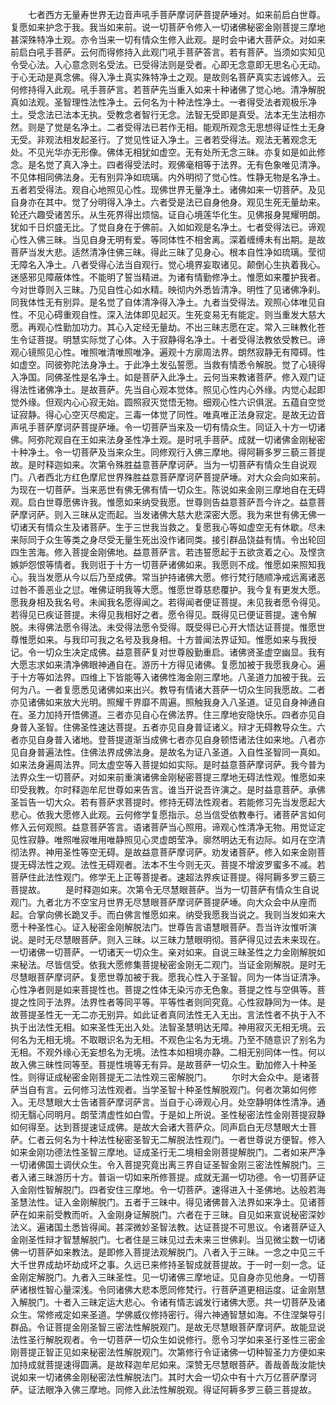 <!-- { "loadSidebar": true } -->
　　七者西方无量寿世界无边音声吼手菩萨摩诃萨菩提萨埵对。如来前启白世尊。复愿如来护念于我。我当如来前。说一切菩萨令修入一切诸佛秘密金刚菩提三摩地甚深殊特净土观。亦令当来一切有情众生修入此观。是时会中诸大菩萨众。对如来前启白吼手菩萨。云何而得修持入此观门吼手菩萨答言。若有菩萨。当须如实知见令受心法。入心意念则名受法。已受得法则是受者。心即无念意即无思名心无动。于心无动是真念佛。得入净土真实殊特净土之观。是故则名菩萨真实志诚修入。云何修持得入此观。吼手菩萨言。若菩萨先当重入如来十种诸佛了觉心地。清净解脱真如法观。圣智理性法性净土。云何名为十种法性净土。一者得受法者观极乐净土。受念法已法本无执。受教念者智行无念。法智无受即是真受。法本无生法相亦然。则是了觉是名净土。二者受得法已若作无相。能观所观念无思想得证性土无身无受。非观法相发起圣行。了觉见性证入净土。三者若受得法。观法无著观念无处。不见光华亦无形像。佛体无相犹如虚空。无有处所无念三昧。亦复如是如此修念。是名觉了真入净土。四者得受法时。观佛毫相等于法界。无有色象唯见清净。不见体相同佛法身。无有别异净如琉璃。内外明彻了觉心性。性静无物是名净土。五者若受得法。观自心地照见心性。现佛世界无量净土。诸佛如来一切菩萨。及见自身亦在其中。觉了分明得入净土。六者受是法已自身他身。观见生死无量劫来。轮还六趣受诸苦乐。从生死界得出烦恼。证自心境莲华化生。见佛报身晃耀明朗。犹如千日炽盛无比。了觉自身在于佛前。入如如观是名净土。七者受得法已。谛观心性入佛三昧。当见自身无明有爱。等同体性不相舍离。深着缠缚未有出期。是故菩萨当发大悲。适然清净住佛三昧。得此三昧了见身心。根本自性净如琉璃。莹彻无障名入净土。八者受得心法当自观行。觉心境界妄取诸见。颠倒心生执着我心。迷感邪见障蔽体性。不能明了誓当精进。为诸有情勤修净土。惟愿如来覆护我者。今对世尊则入三昧。乃见自性心如水精。映彻内外悉皆清净。明性了见诸佛净刹。同我体性无有别异。是名觉了自体清净得入净土。九者当受得法。观照心体唯见自性。不见心碍重观自性。深入法体即见起灭。生死变易无有能定。则当重发大慈大愿。再观心性勤加功力。其心入定经无量劫。不出三昧志愿在定。常入三昧教化苍生令证菩提。明慧实际觉了心体。入于寂静得名净土。十者受得法教依受教已。谛观心镜照见心性。唯照唯清唯照唯净。遍观十方廓周法界。朗然寂静无有障碍。性如虚空。同彼弥陀法身净土。于此净土发弘誓愿。当救有情悉令解脱。觉了心镜得入净国。同佛圣性是名净土。如是菩萨入此净土。云何当来教诸菩萨。修入观门证得法性诸佛净土。是故菩萨。先当自心观本觉体。照见心性内心外缘。内觉心起即觉外缘。但观内心心寂无始。圆照寂灭觉悟无物。细观心性六识俱泯。五蕴自空觉证寂静。得心心空灭尽痴定。三毒一体觉了同性。唯真唯正法身寂定。是故无边音声吼手菩萨摩诃萨菩提萨埵。令一切菩萨当来及一切有情众生。同证入十方一切诸佛。阿弥陀观自在王如来法身圣性净土观。是时吼手菩萨。成就一切诸佛金刚秘密十种净土。令一切菩萨及当来众生。同修观行入佛三摩地。得阿耨多罗三藐三菩提故。是时释迦如来。次第令殊胜益意菩萨摩诃萨。当为一切菩萨有情众生自说观门。八者西北方红色摩尼世界殊胜益意菩萨摩诃萨菩提萨埵。对大众会向如来前。为现在一切菩萨。当来恶世有佛无佛有情一切众生。陈说如来金刚三摩地自在无碍观。启白世尊愿佛许我。惟愿如来纳受我愿。世尊则告益意菩萨吾今许之。益意菩萨摩诃萨。则入三昧从定而起。当发诸佛大慈大悲深密大愿。我为来世有佛无佛一切诸天有情众生及诸菩萨。生于三世我当救之。复愿我心等如虚空无有休歇。尽未来际同于众生等类之身尽受无量生死出没作诸同类。接引群品饶益有情。令出轮回四生苦海。修入菩提金刚佛地。益意菩萨言。若违誓愿起于五欲贪着之心。及悭贪嫉妒怨恨等情者。我则诳于十方一切菩萨诸佛如来。我愿则不成。惟愿如来照知我心。我当发愿从今以后乃至成佛。常当护持诸佛大愿。修行梵行随顺净戒远离诸恶过咎不善恶业之愆。唯佛证明我等大愿。惟愿世尊慈悲覆护。我今复有更发大愿。愿我身相及我名号。未闻我名愿得闻之。若得闻者便证菩提。未见我者愿令得见。若得见已疾证菩提。未得见我相好之者。愿令得见。既得见已便证菩提。速令解脱。未得佛法愿令得法。未受得法愿令受得。既受得已心开大悟达证菩提。惟愿世尊惟愿如来。与我印可我之名号及我身相。十方普闻法界证知。惟愿如来与我授记。令一切众生决定成佛。益意菩萨复对世尊殷勤重启。诸佛贤圣虚空幽显。我有大愿志求如来清净佛眼神通自在。游历十方得见诸佛。复愿加被于我愿我身心。遍于十方等如法界。四维上下皆能等入诸佛性海金刚三摩地。八圣道力加被于我。云何为八。一者复愿悉见诸佛如来出兴。教导有情诸大菩萨一切众生同我愿故。二者亦见诸佛如来放大光明。照耀千界靡不周遍。照触我身入八圣道。证见自身神通自在。圣力加持开悟佛道。三者亦见自心在佛法界。住三摩地安隐快乐。四者亦见自身普入圣智。住佛圣性速达菩提。五者亦见自身普证诸义。辩才无碍教导众生。六者亦见自身普入诸地。登菩提道渐当成佛七者亦见自身顿悟诸法住如来地。八者亦见自身普遍法性。住佛法界成佛法身。是故名为证八圣道。入自性圣智同一真如。如来法身遍周法界。同太虚空等入菩提如如实际。是时益意菩萨摩诃萨。我今普为法界众生一切菩萨。对如来前重演诸佛金刚秘密菩提三摩地无碍法性观。惟愿如来印受我教。尔时释迦牟尼世尊如来告言。谁当开说吾许演之。是时益意菩萨。承佛圣旨告一切大众。若有菩萨求菩提时。修持无碍法性观者。若能修习先当发愿起大悲心。依我大愿修入此观。云何修学复愿指示。总当信受依教奉行。诸菩萨言如何修入云何观照。益意菩萨答言。语诸菩萨当心照用。谛观心性清净无物。用觉证定见性寂静。唯照唯寂唯用唯静照见心灵虚朗莹净。廓然明达无有边际。如月在空清彻法界。神用圣性等空无碍。是故益意菩萨摩诃萨。劝发诸菩萨。修入如来金刚菩提无碍法性之观。法性无碍观者。法本不生今则无灭。菩提不增波罗蜜多不减。若菩萨住此法性观门。修学无上正等菩提者。速超法界疾证菩提。得阿耨多罗三藐三菩提故。
　　是时释迦如来。次第令无尽慧眼菩萨。当为一切菩萨有情众生自说观门。九者北方不空宝月世界无尽慧眼菩萨摩诃萨菩提萨埵。向大众会中从座而起。合掌向佛长跪叉手。而白佛言惟愿如来。纳受我愿我当说之。我则当发如来大愿十种圣性心。证入秘密金刚解脱法门。世尊告言语慧眼菩萨。吾当许汝惟听演说。是时无尽慧眼菩萨。则入三昧。以三昧力慧眼明彻。菩萨得见过去未来现在。一切诸佛一切菩萨。一切诸天一切众生。亲对如来。自说三昧圣性之力金刚解脱如来秘法。尽皆信受。依我大愿修集菩提秘密金刚无二观门。当证金刚解脱。是时无尽慧眼菩萨摩诃萨。复愿世尊加被于我。愿我心性入于圣智。同为一体当证清净。心性净者则是如来菩提性也。菩提之性体无染污亦无色象。菩提之性与空俱等。菩提之性同于法界。法界性者等同平等。平等性者则同究竟。心性寂静同为一体。是故菩提圣性无一无二亦无别异。如此证者真同法性无入无出。言法性者不执于入不执于出法性无相。如来圣性无出入处。法智圣慧明达无障。神用寂灭无相无境。云何名为无相无境。不取眼识名为无相。不观色尘名为无境。乃至不随意识了别名为无相。不观外缘心无妄想名为无境。法性本如相境亦静。二相无别同体一性。何以故入佛三昧性同等至。菩提性境等无有异。是故菩萨一切众生。勤加修入十种圣性。则得证成秘密金刚菩提无二法性观三密解脱门。
　　尔时大会众中。是诸菩萨当自有言。云何修习法性观者。当学圣智十种圣性解脱观门。何者次第如何修入。无尽慧眼大士告诸菩萨摩诃萨言。当自于心谛观心月。处空静明体性清净。通彻无翳心同明月。朗莹清虚性如白雪。于是如上所说。圣性秘密法性金刚菩提寂静如何得至。达到菩提速证成佛。是故大会诸大菩萨众。同声启白无尽慧眼大士菩萨。仁者云何名为十种法性秘密圣智无二解脱法性观门。一者世尊说方便智。修入如来金刚功德法性圣智三摩地。证成圣行无二境相金刚菩提解脱门。二者如来严净一切诸佛国土调伏众生。令入菩提究竟出离三界自证圣智金刚三密法性解脱门。三者入诸三昧游历十方。普诣一切如来所修菩提。成就无漏一切功德。令一切菩萨证入金刚性智解脱门。四者安住三摩地。令一切菩萨。速得进入十圣佛地。达般若海圣慧法性。证入金刚解脱门。五者于三昧中。得见诸佛普入法界如来净土。见诸菩萨在如来前受教而听。入金刚身证解脱门。六者在于三昧。自见如来宣说秘密深妙法义。遍诸国土悉皆得闻。甚深微妙圣智法教。达证菩提不可思议。令诸菩萨证入金刚圣性辩才智慧解脱门。七者住是三昧见过去未来三世佛刹。当见微尘数一切诸佛一切菩萨如来教法。是即修入菩提法观解脱门。八者入于三昧。一念之中见三千大千世界成劫坏劫成坏之事。久远已来修持圣智成就菩提故。于一时一刻一念。证金刚定解脱门。九者入三昧圣性。见一切诸佛三摩地证。见自身亦见他身。一切菩萨诸根性智心量深浅。令同诸佛大悲本愿同修梵行。行菩萨道更相运度。证金刚慧入解脱门。十者入三昧定运大悲心。令诸有情志诚发行诸佛大愿。共一切菩萨及诸众生。常修戒定如来圣道。学佛威仪修持密行。得六神通智慧如海。不住涅槃导引群品。令证菩提金刚圣智三密法性解脱观门。是故无尽慧眼菩萨摩诃萨。故能显说法性圣行解脱观者。令一切菩萨一切众生如说修行。愿令习学如来圣行圣性三密金刚菩提正智正见如来秘密法性解脱观门。次第修行令证诸佛一切种智圣力方便如来加持成就菩提速得圆满。是故释迦牟尼如来。深赞无尽慧眼菩萨。善哉善哉汝能快说如来一切诸佛金刚秘密法性解脱法门。其时大会一切众中有十六万亿菩萨摩诃萨。证法眼净入佛三摩地。同修入此法性解脱观。得证阿耨多罗三藐三菩提故。
